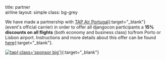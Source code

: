 title: partner<br/> airline
layout: simple
class: bg-grey

We have made a partnership with [TAP Air Portugal](https://flytap.com/){:target="_blank"} (event's official carrier) in order to offer all djangocon participants a <b>15% discounts on all flights</b> (both economy and business class) to/from Porto or Lisbon airport. Instructions and more details about this offer can be found [here](/static/docs/tap.pdf){:target="_blank"}.

[![tap](/static/images/sponsors/tap.svg){:class='sponsor big'}](/static/docs/tap.pdf){:target="_blank"}
